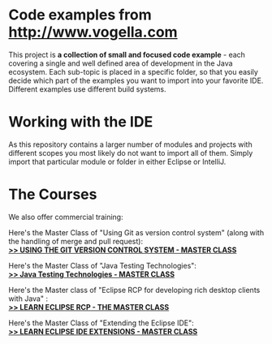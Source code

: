 Code examples from http://www.vogella.com
=========================================

This project is **a collection of small and focused code example** - each covering a single and well defined area of development in the Java ecosystem. 
Each sub-topic is placed in a specific folder, so that you easily decide which part of the examples you want to import into your favorite IDE.
Different examples use different build systems.

Working with the IDE
====================
As this repository contains a larger number of modules and projects with different scopes you most likely do not want to import all of them.
Simply import that particular module or folder in either Eclipse or IntelliJ. 


The Courses
==============================

We also offer commercial training:


Here's the Master Class of "Using Git as version control system" (along with the handling of merge and pull request): <br/>
**[>> USING THE GIT VERSION CONTROL SYSTEM - MASTER CLASS](https://learn.vogella.com/courses/details/git-version-control-system)**

Here's the Master Class of "Java Testing Technologies": <br/>
**[>> Java Testing Technologies - MASTER CLASS](https://www.vogella.com/training/testbuild/javatesting.html)**

Here's the Master class of "Eclipse RCP for developing rich desktop clients with Java" : <br/>
**[>> LEARN ECLIPSE RCP - THE MASTER CLASS](https://learn.vogella.com/courses/details/rich-client-platform)**

Here's the Master Class of "Extending the Eclipse IDE": <br/>
**[>> LEARN ECLIPSE IDE EXTENSIONS - MASTER CLASS](https://learn.vogella.com/courses/details/eclipse-ide-extensions)**









